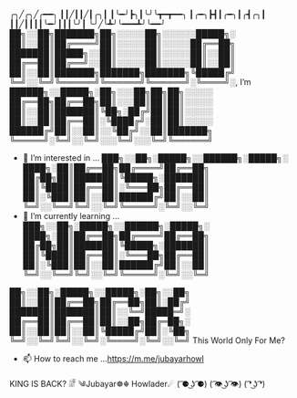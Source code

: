     
╭╮╱╭╮╱╭━━╮
┃┃╱┃┃╱┃╭╮┃
┃╰━╯┣╮┃╰╯╰┳━┳━━╮
┃╭━╮┣┫┃╭━╮┃╭┫╭╮┃
┃┃╱┃┃┃┃╰━╯┃┃┃╰╯┃
╰╯╱╰┻╯╰━━━┻╯╰━━╯
██╗░░██╗███████╗██╗░░░░░██╗░░░░░░█████╗░
██║░░██║██╔════╝██║░░░░░██║░░░░░██╔══██╗
███████║█████╗░░██║░░░░░██║░░░░░██║░░██║
██╔══██║██╔══╝░░██║░░░░░██║░░░░░██║░░██║
██║░░██║███████╗███████╗███████╗╚█████╔╝
╚═╝░░╚═╝╚══════╝╚══════╝╚══════╝░╚════╝░, I’m 
██████╗░░█████╗░██╗░░░██╗██╗██╗░░░░░
██╔══██╗██╔══██╗██║░░░██║██║██║░░░░░
██║░░██║███████║╚██╗░██╔╝██║██║░░░░░
██║░░██║██╔══██║░╚████╔╝░██║██║░░░░░
██████╔╝██║░░██║░░╚██╔╝░░██║███████╗
╚═════╝░╚═╝░░╚═╝░░░╚═╝░░░╚═╝╚══════╝
- 👀 I’m interested in ...
███╗░░██╗░█████╗░░██████╗░█████╗░
████╗░██║██╔══██╗██╔════╝██╔══██╗
██╔██╗██║███████║╚█████╗░███████║
██║╚████║██╔══██║░╚═══██╗██╔══██║
██║░╚███║██║░░██║██████╔╝██║░░██║
╚═╝░░╚══╝╚═╝░░╚═╝╚═════╝░╚═╝░░╚═╝
- 🌱 I’m currently learning ...
███╗░░██╗░█████╗░░██████╗░█████╗░
████╗░██║██╔══██╗██╔════╝██╔══██╗
██╔██╗██║███████║╚█████╗░███████║
██║╚████║██╔══██║░╚═══██╗██╔══██║
██║░╚███║██║░░██║██████╔╝██║░░██║
╚═╝░░╚══╝╚═╝░░╚═╝╚═════╝░╚═╝░░╚═╝

██╗░░██╗░█████╗░░█████╗░██╗░░██╗
██║░░██║██╔══██╗██╔══██╗██║░██╔╝
███████║███████║██║░░╚═╝█████═╝░
██╔══██║██╔══██║██║░░██╗██╔═██╗░
██║░░██║██║░░██║╚█████╔╝██║░╚██╗
╚═╝░░╚═╝╚═╝░░╚═╝░╚════╝░╚═╝░░╚═╝
This World Only For Me?
- 📫 How to reach me ...https://m.me/jubayarhowl

<!---
░░█ █░█ █▄▄ ▄▀█ █▄█ ▄▀█ █▀█
█▄█ █▄█ █▄█ █▀█ ░█░ █▀█ █▀▄

█░█ █▀█ █░█░█ █░░ ▄▀█ █▀▄ █▀▀ █▀█
█▀█ █▄█ ▀▄▀▄▀ █▄▄ █▀█ █▄▀ ██▄ █▀▄

█ █▀   █▄▄ ▄▀█ █▀▀ █▄▀   █▄▄ █▀█ █▀█
█ ▄█   █▄█ █▀█ █▄▄ █░█   █▄█ █▀▄ █▄█
gamingjubayarhowlader/gamingjubayarhowlader is a ✨ special ✨ repository because its `README.md` (this file) appears on your GitHub profile.
You can click the Preview link to take a look at your changes.
--->
KING IS BACK?
𓁈
༄Jubayar☸☬ Howlader☄
( ͡⚈ ͜ʖ ͡⚈)
( ͡👁️ ͜ʖ ͡👁️)
( ͡❛ ͜ʖ ͡❛)

